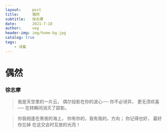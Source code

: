 ```yaml
---
layout:     post
title:      偶然
subtitle:   徐志摩
date:       2021-7-18
author:     veg
header-img: img/home-bg.jpg
catalog: true
tags:
    - 诗篇
---
```


# 偶然
### 徐志摩
>我是天空里的一片云，
>偶尔投影在你的波心──
>你不必讶异，
>更无须欢喜──
>在转瞬间消灭了踪影。

>你我相逢在黑夜的海上，
>你有你的，我有我的，方向；
>你记得也好，
>最好你忘掉
>在这交会时互放的光亮！


